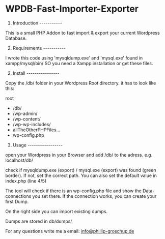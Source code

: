 WPDB-Fast-Importer-Exporter
===========================

1. Introduction -----------

This is a small PHP Addon to fast import & export your current Wordpress Database.

2. Requirements -----------

I wrote this code using 'mysqldump.exe' and 'mysql.exe' found in xampp/mysql/bin/
SO you need a Xampp installation or get these files.

2. Install ----------------

Copy the /db/ folder in your Wordpress Root directory. 
it has to look like this:

root
- /db/
- /wp-admin/
- /wp-content/
- /wp-wp-includes/
- allTheOtherPHPFiles...
- wp-config.php

3. Usage -----------------

open your Wordpress in your Browser and add /db/ to the adress. 
e.g. localhost/db/

check if mysqldump.exe (export) / mysql.exe (export) was found (green border). If not, set the correct path.
You can also set the default value in index.php (line 4/5)

The tool will check if there is an wp-config.php file and show the Data-connections you set there. 
If the connection works, you can create your first Dump.

On the right side you can import existing dumps.

Dumps are stored in db/dumps/




For any questions write me a email: info@phillip-groschup.de


